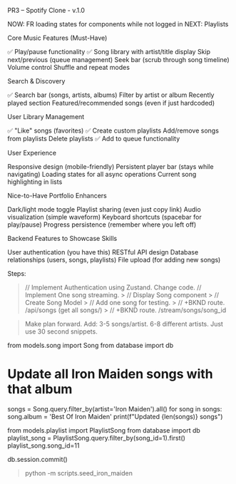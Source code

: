 PR3 – Spotify Clone - v.1.0

NOW: FR loading states for components while not logged in
NEXT: Playlists

Core Music Features (Must-Have)

✅ Play/pause functionality
✅ Song library with artist/title display
Skip next/previous (queue management)
Seek bar (scrub through song timeline)
Volume control
Shuffle and repeat modes

Search & Discovery

✅ Search bar (songs, artists, albums)
Filter by artist or album
Recently played section
Featured/recommended songs (even if just hardcoded)

User Library Management

✅ "Like" songs (favorites)
✅ Create custom playlists
Add/remove songs from playlists
Delete playlists
✅ Add to queue functionality

User Experience

Responsive design (mobile-friendly)
Persistent player bar (stays while navigating)
Loading states for all async operations
Current song highlighting in lists

Nice-to-Have Portfolio Enhancers

Dark/light mode toggle
Playlist sharing (even just copy link)
Audio visualization (simple waveform)
Keyboard shortcuts (spacebar for play/pause)
Progress persistence (remember where you left off)

Backend Features to Showcase Skills

User authentication (you have this)
RESTful API design
Database relationships (users, songs, playlists)
File upload (for adding new songs)

Steps:
> // Implement Authentication using Zustand. Change code.
> // Implement One song streaming.
    > // Display Song component
    > // Create Song Model
    > // Add one song for testing.
    > // +BKND route. /api/songs (get all songs/)
    > // +BKND route. /stream/songs/song_id

> Make plan forward.
> Add: 3-5 songs/artist. 6-8 different artists. Just use 30 second snippets.


from models.song import Song
from database import db

# Update all Iron Maiden songs with that album
songs = Song.query.filter_by(artist='Iron Maiden').all()
for song in songs:
    song.album = 'Best Of Iron Maiden'
print(f"Updated {len(songs)} songs")

from models.playlist import PlaylistSong
from database import db
playlist_song = PlaylistSong.query.filter_by(song_id=1).first()
playlist_song.song_id=11

db.session.commit()


> python -m scripts.seed_iron_maiden